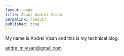 ```yaml
---
layout: page
title: About Andrei Visan
permalink: /about/
published: true
---
```


My name is Andrei Visan and this is my technical blog.


[andrei.m.visan@gmail.com](mailto:andrei.m.visan@gmail.com)